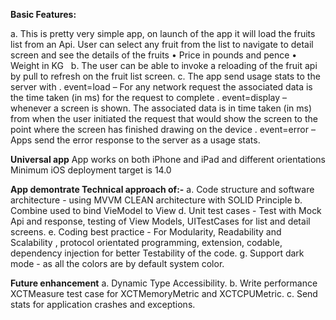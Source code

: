 **Basic Features:**

a. This is pretty very simple app, on launch of the app it will load the fruits list from an Api. User can select any fruit from the list to navigate to detail screen and see the details of the fruits
    •    Price in pounds and pence 
    •    Weight in KG  
b. The user can be able to invoke a reloading of the fruit api by pull to refresh on the fruit list screen.
c. The app send usage stats to the server with 
    .    event=load – For any network request  the associated data is the time taken (in ms) for the request to complete
    .    event=display – whenever a screen is shown. The associated data is in time taken (in ms) from when the user initiated the request that would show the screen to the point where the screen has finished drawing on the device 
    .    event=error – Apps send the error response to the server as a usage stats. 
    
**Universal app**
App works on both iPhone and iPad and different orientations
Minimum iOS deployment target is 14.0

**App demontrate Technical approach of:-**
a. Code structure and software architecture  - using MVVM CLEAN architecture with SOLID Principle
b. Combine used to bind VieModel to View 
d. Unit test cases - Test with Mock Api and response, testing of View Models, UITestCases for list and detail screens.
e. Coding best practice - For Modularity, Readability and Scalability , protocol orientated programming, extension, codable, dependency injection for better Testability of the code.
 g. Support dark mode - as all the colors are by default system color.
 
**Future enhancement**
a. Dynamic Type Accessibility.
b. Write performance XCTMeasure test case for XCTMemoryMetric and XCTCPUMetric.
c. Send stats for application crashes and exceptions.


